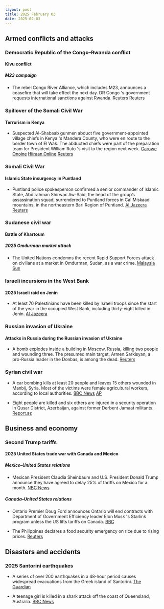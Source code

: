 ```yaml
---
layout: post
title: 2025 February 03
date: 2025-02-03
---
```


## Armed conflicts and attacks

### Democratic Republic of the Congo–Rwanda conflict

#### Kivu conflict

##### M23 campaign

- The rebel Congo River Alliance, which includes M23, announces a ceasefire that will take effect the next day. DR Congo 's government requests international sanctions against Rwanda. [Reuters](https://www.reuters.com/world/africa/eastern-congo-rebel-alliance-declares-ceasefire-starting-feb-4-2025-02-03/) [Reuters](https://www.reuters.com/world/africa/congo-demands-international-sanctions-to-stop-rwanda-2025-02-03/)

### Spillover of the Somali Civil War

#### Terrorism in Kenya

- Suspected Al-Shabaab gunmen abduct five government-appointed village chiefs in Kenya 's Mandera County, who were en route to the border town of El Wak. The abducted chiefs were part of the preparation team for President William Ruto 's visit to the region next week. [Garowe Onoine](https://garoweonline.com/en/world/africa/al-shabaab-abducts-5-kenyan-chiefs-in-mandera-county) [Hiiraan Online](https://www.hiiraan.com/news4/2025/Feb/200092/suspected_al_shabaab_militants_abduct_five_local_chiefs_in_kenya_s_mandera_county.aspx) [Reuters](https://www.reuters.com/world/africa/suspected-al-shabaab-gunmen-abduct-chiefs-northeast-kenya-media-reports-2025-02-03/)

### Somali Civil War

#### Islamic State insurgency in Puntland

- Puntland police spokesperson confirmed a senior commander of Islamic State, Abdirahman Shirwac Aw-Said, the head of the group’s assassination squad, surrendered to Puntland forces in Cal Miskaad mountains, in the northeastern Bari Region of Puntland. [Al Jazeera](https://aje.io/tows43) [Reuters](https://www.reuters.com/world/africa/senior-islamic-state-somalia-commander-captured-puntland-2025-02-03/)

### Sudanese civil war

#### Battle of Khartoum

##### 2025 Omdurman market attack

- The United Nations condemns the recent Rapid Support Forces attack on civilians at a market in Omdurman, Sudan, as a war crime. [Malaysia Sun](https://www.malaysiasun.com/news/275014674/un-condemns-strikes-on-civilians-in-sudan)

### Israeli incursions in the West Bank

#### 2025 Israeli raid on Jenin

- At least 70 Palestinians have been killed by Israeli troops since the start of the year in the occupied West Bank, including thirty-eight killed in Jenin. [Al Jazeera](https://www.aljazeera.com/news/2025/2/3/israel-kills-70-in-west-bank-this-year-pa-condemns-ethnic-cleansing)

### Russian invasion of Ukraine

#### Attacks in Russia during the Russian invasion of Ukraine

- A bomb explodes inside a building in Moscow, Russia, killing two people and wounding three. The presumed main target, Armen Sarkisyan, a pro-Russia leader in the Donbas, is among the dead. [Reuters](https://www.reuters.com/world/europe/one-killed-blast-moscow-residential-building-tass-reports-2025-02-03/)

### Syrian civil war

- A car bombing kills at least 20 people and leaves 15 others wounded in Manbij, Syria. Most of the victims were female agricultural workers, according to local authorities. [BBC News](https://www.bbc.co.uk/news/articles/cr465233v6wo) [AP](https://apnews.com/article/syria-manbij-bombing-assad-c75d54d0361f6a474b69c6d813eb5c70)

- Eight people are killed and six others are injured in a security operation in Qusar District, Azerbaijan, against former Derbent Jamaat militants. [Report.az](https://report.az/hadise/terrorcu-qruplasma-zerersizlesdirilib/)

## Business and economy

### Second Trump tariffs

#### 2025 United States trade war with Canada and Mexico

##### Mexico–United States relations

- Mexican President Claudia Sheinbaum and U.S. President Donald Trump announce they have agreed to delay 25% of tariffs on Mexico for a month. [NBC News](https://www.nbcnews.com/news/amp/rcna190433)

##### Canada–United States relations

- Ontario Premier Doug Ford announces Ontario will end contracts with Department of Government Efficiency leader Elon Musk 's Starlink program unless the US lifts tariffs on Canada. [BBC](https://www.bbc.com/news/articles/c5y7626l610o)

- The Philippines declares a food security emergency on rice due to rising prices. [Reuters](https://www.reuters.com/world/asia-pacific/philippines-declares-food-security-emergency-tame-rice-prices-2025-02-03/)

## Disasters and accidents

### 2025 Santorini earthquakes

- A series of over 200 earthquakes in a 48-hour period causes widespread evacuations from the Greek island of Santorini. [The Guardian](https://www.theguardian.com/world/2025/feb/03/people-flee-santorini-as-earthquake-fears-grow)

- A teenage girl is killed in a shark attack off the coast of Queensland, Australia. [BBC News](https://www.bbc.co.uk/news/articles/c36037251gpo)